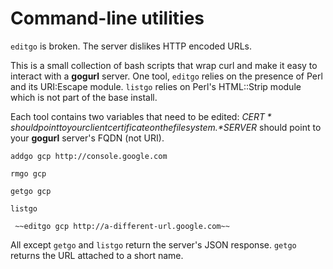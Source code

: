 # Command-line utilities

`editgo` is broken. The server dislikes HTTP encoded URLs.

This is a small collection of bash scripts that wrap curl and make it easy to
interact with a **gogurl** server. One tool, `editgo` relies on the presence of
Perl and its URI:Escape module. `listgo` relies on Perl's HTML::Strip module
which is not part of the base install.

Each tool contains two variables that need to be edited:
*$CERT* should point to your client certificate on the filesystem.
*$SERVER* should point to your **gogurl** server's FQDN (not URI).

`addgo gcp http://console.google.com`

`rmgo gcp`

`getgo gcp`

`listgo`

``` ~~editgo gcp http://a-different-url.google.com~~```

All except `getgo` and `listgo` return the server's JSON response. `getgo` returns the URL
attached to a short name.
